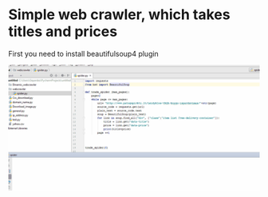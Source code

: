 # Simple web crawler, which takes titles and prices
<p> First you need to install beautifulsoup4 plugin </p>

<img src="webcrawler.gif" width="700"/>
